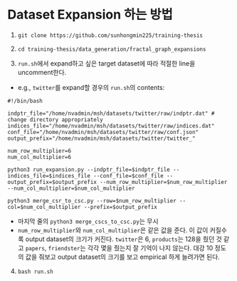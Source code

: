 # Dataset Expansion 하는 방법

1. `git clone https://github.com/sunhongmin225/training-thesis`

2. `cd training-thesis/data_generation/fractal_graph_expansions`

3. `run.sh`에서 expand하고 싶은 target dataset에 따라 적절한 line을 uncomment한다.

* e.g., `twitter`를 expand할 경우의 `run.sh`의 contents:

```
#!/bin/bash

indptr_file="/home/nvadmin/msh/datasets/twitter/raw/indptr.dat" # change directory appropriately
indices_file="/home/nvadmin/msh/datasets/twitter/raw/indices.dat"
conf_file="/home/nvadmin/msh/datasets/twitter/raw/conf.json"
output_prefix="/home/nvadmin/msh/datasets/twitter/twitter_"

num_row_multiplier=6
num_col_multiplier=6

python3 run_expansion.py --indptr_file=$indptr_file --indices_file=$indices_file --conf_file=$conf_file --output_prefix=$output_prefix --num_row_multiplier=$num_row_multiplier --num_col_multiplier=$num_col_multiplier

python3 merge_csr_to_csc.py --row=$num_row_multiplier --col=$num_col_multiplier --prefix=$output_prefix
```

* 마지막 줄의 `python3 merge_cscs_to_csc.py`는 무시
* `num_row_multiplier`와 `num_col_multiplier`은 같은 값을 준다. 이 값이 커질수록 output dataset의 크기가 커진다. `twitter`은 6, `products`는 128을 줬던 것 같고 `papers`, `friendster`는 각각 몇을 줬는지 잘 기억이 나지 않는다. 대강 10 정도의 값을 줘보고 output dataset의 크기를 보고 empirical 하게 늘려가면 된다.

4. `bash run.sh`
